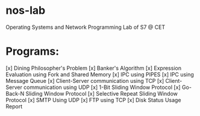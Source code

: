 # nos-lab
Operating Systems and Network Programming Lab of S7 @ CET

# Programs:
[x] Dining Philosopher's Problem
[x] Banker's Algorithm
[x] Expression Evaluation using Fork and Shared Memory
[x] IPC using PIPES
[x] IPC using Message Queue
[x] Client-Server communication using TCP
[x] Client-Server communication using UDP
[x] 1-Bit Sliding Window Protocol
[x] Go-Back-N Sliding Window Protocol
[x] Selective Repeat Sliding Window Protocol
[x] SMTP Using UDP
[x] FTP using TCP
[x] Disk Status Usage Report
